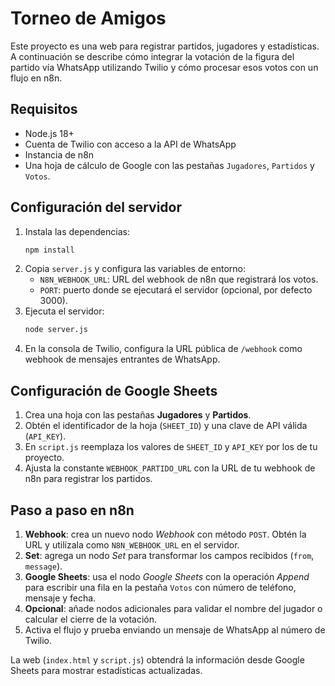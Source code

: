 # Torneo de Amigos

Este proyecto es una web para registrar partidos, jugadores y estadísticas. A continuación se describe cómo integrar la votación de la figura del partido vía WhatsApp utilizando Twilio y cómo procesar esos votos con un flujo en n8n.

## Requisitos
- Node.js 18+
- Cuenta de Twilio con acceso a la API de WhatsApp
- Instancia de n8n
- Una hoja de cálculo de Google con las pestañas `Jugadores`, `Partidos` y `Votos`.

## Configuración del servidor
1. Instala las dependencias:
   ```bash
   npm install
   ```
2. Copia `server.js` y configura las variables de entorno:
   - `N8N_WEBHOOK_URL`: URL del webhook de n8n que registrará los votos.
   - `PORT`: puerto donde se ejecutará el servidor (opcional, por defecto 3000).
3. Ejecuta el servidor:
   ```bash
   node server.js
   ```
4. En la consola de Twilio, configura la URL pública de `/webhook` como webhook de mensajes entrantes de WhatsApp.

## Configuración de Google Sheets
1. Crea una hoja con las pestañas **Jugadores** y **Partidos**.
2. Obtén el identificador de la hoja (`SHEET_ID`) y una clave de API válida (`API_KEY`).
3. En `script.js` reemplaza los valores de `SHEET_ID` y `API_KEY` por los de tu proyecto.
4. Ajusta la constante `WEBHOOK_PARTIDO_URL` con la URL de tu webhook de n8n para registrar los partidos.

## Paso a paso en n8n
1. **Webhook**: crea un nuevo nodo *Webhook* con método `POST`. Obtén la URL y utilízala como `N8N_WEBHOOK_URL` en el servidor.
2. **Set**: agrega un nodo *Set* para transformar los campos recibidos (`from`, `message`).
3. **Google Sheets**: usa el nodo *Google Sheets* con la operación *Append* para escribir una fila en la pestaña `Votos` con número de teléfono, mensaje y fecha.
4. **Opcional**: añade nodos adicionales para validar el nombre del jugador o calcular el cierre de la votación.
5. Activa el flujo y prueba enviando un mensaje de WhatsApp al número de Twilio.

La web (`index.html` y `script.js`) obtendrá la información desde Google Sheets para mostrar estadísticas actualizadas.

